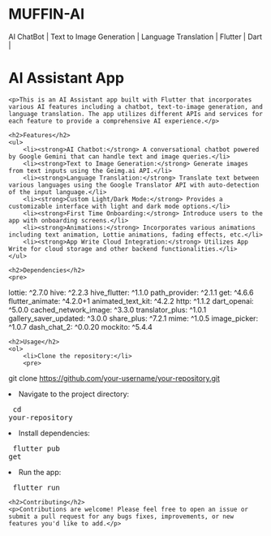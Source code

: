 # MUFFIN-AI
AI ChatBot | Text to Image Generation | Language Translation | Flutter | Dart |
<!DOCTYPE html>
<body>
    <h1>AI Assistant App</h1>

    <p>This is an AI Assistant app built with Flutter that incorporates various AI features including a chatbot, text-to-image generation, and language translation. The app utilizes different APIs and services for each feature to provide a comprehensive AI experience.</p>

    <h2>Features</h2>
    <ul>
        <li><strong>AI Chatbot:</strong> A conversational chatbot powered by Google Gemini that can handle text and image queries.</li>
        <li><strong>Text to Image Generation:</strong> Generate images from text inputs using the Geimg.ai API.</li>
        <li><strong>Language Translation:</strong> Translate text between various languages using the Google Translator API with auto-detection of the input language.</li>
        <li><strong>Custom Light/Dark Mode:</strong> Provides a customizable interface with light and dark mode options.</li>
        <li><strong>First Time Onboarding:</strong> Introduce users to the app with onboarding screens.</li>
        <li><strong>Animations:</strong> Incorporates various animations including text animation, Lottie animations, fading effects, etc.</li>
        <li><strong>App Write Cloud Integration:</strong> Utilizes App Write for cloud storage and other backend functionalities.</li>
    </ul>

    <h2>Dependencies</h2>
    <pre>
lottie: ^2.7.0
hive: ^2.2.3
hive_flutter: ^1.1.0
path_provider: ^2.1.1
get: ^4.6.6
flutter_animate: ^4.2.0+1
animated_text_kit: ^4.2.2
http: ^1.1.2
dart_openai: ^5.0.0
cached_network_image: ^3.3.0
translator_plus: ^1.0.1
gallery_saver_updated: ^3.0.0
share_plus: ^7.2.1
mime: ^1.0.5
image_picker: ^1.0.7
dash_chat_2: ^0.0.20
mockito: ^5.4.4
    </pre>

    <h2>Usage</h2>
    <ol>
        <li>Clone the repository:</li>
        <pre>
git clone https://github.com/your-username/your-repository.git
        </pre>
        <li>Navigate to the project directory:</li>
        <pre>
cd your-repository
        </pre>
        <li>Install dependencies:</li>
        <pre>
flutter pub get
        </pre>
        <li>Run the app:</li>
        <pre>
flutter run
        </pre>
    </ol>

    <h2>Contributing</h2>
    <p>Contributions are welcome! Please feel free to open an issue or submit a pull request for any bugs fixes, improvements, or new features you'd like to add.</p>
</body>
</html>
